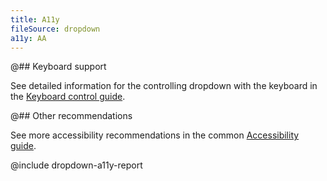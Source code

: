 ```yaml
---
title: A11y
fileSource: dropdown
a11y: AA
---
```


@## Keyboard support

See detailed information for the controlling dropdown with the keyboard in the [Keyboard control guide](/core-principles/a11y/a11y-keyboard/#keyboard_support_for_dropdown).

@## Other recommendations

See more accessibility recommendations in the common [Accessibility guide](/core-principles/a11y/).

@include dropdown-a11y-report
